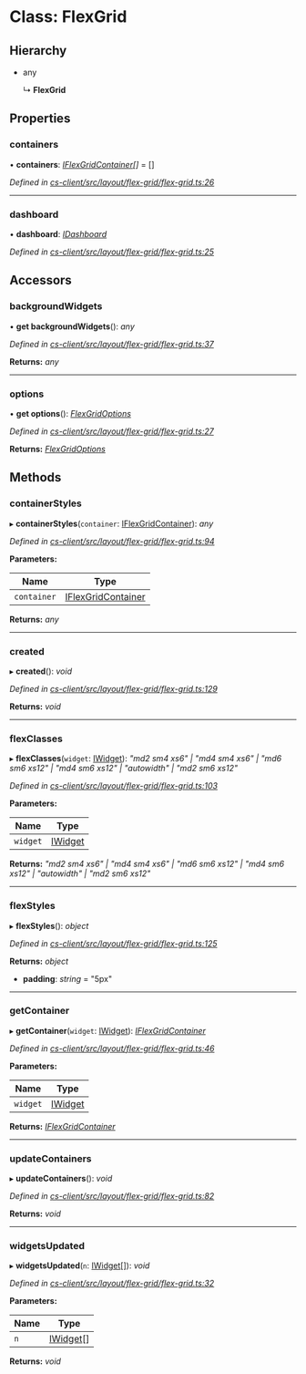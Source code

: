 # Class: FlexGrid

## Hierarchy

* any

  ↳ **FlexGrid**

## Properties

###  containers

• **containers**: *[IFlexGridContainer](../interfaces/_cs_client_src_layout_flex_grid_flex_grid_options_.iflexgridcontainer.md)[]* =  []

*Defined in [cs-client/src/layout/flex-grid/flex-grid.ts:26](https://github.com/TNOCS/csnext/blob/dad76c19/packages/cs-client/src/layout/flex-grid/flex-grid.ts#L26)*

___

###  dashboard

• **dashboard**: *[IDashboard](../interfaces/_cs_core_src_dashboard_dashboard_.idashboard.md)*

*Defined in [cs-client/src/layout/flex-grid/flex-grid.ts:25](https://github.com/TNOCS/csnext/blob/dad76c19/packages/cs-client/src/layout/flex-grid/flex-grid.ts#L25)*

## Accessors

###  backgroundWidgets

• **get backgroundWidgets**(): *any*

*Defined in [cs-client/src/layout/flex-grid/flex-grid.ts:37](https://github.com/TNOCS/csnext/blob/dad76c19/packages/cs-client/src/layout/flex-grid/flex-grid.ts#L37)*

**Returns:** *any*

___

###  options

• **get options**(): *[FlexGridOptions](_cs_client_src_layout_flex_grid_flex_grid_options_.flexgridoptions.md)*

*Defined in [cs-client/src/layout/flex-grid/flex-grid.ts:27](https://github.com/TNOCS/csnext/blob/dad76c19/packages/cs-client/src/layout/flex-grid/flex-grid.ts#L27)*

**Returns:** *[FlexGridOptions](_cs_client_src_layout_flex_grid_flex_grid_options_.flexgridoptions.md)*

## Methods

###  containerStyles

▸ **containerStyles**(`container`: [IFlexGridContainer](../interfaces/_cs_client_src_layout_flex_grid_flex_grid_options_.iflexgridcontainer.md)): *any*

*Defined in [cs-client/src/layout/flex-grid/flex-grid.ts:94](https://github.com/TNOCS/csnext/blob/dad76c19/packages/cs-client/src/layout/flex-grid/flex-grid.ts#L94)*

**Parameters:**

Name | Type |
------ | ------ |
`container` | [IFlexGridContainer](../interfaces/_cs_client_src_layout_flex_grid_flex_grid_options_.iflexgridcontainer.md) |

**Returns:** *any*

___

###  created

▸ **created**(): *void*

*Defined in [cs-client/src/layout/flex-grid/flex-grid.ts:129](https://github.com/TNOCS/csnext/blob/dad76c19/packages/cs-client/src/layout/flex-grid/flex-grid.ts#L129)*

**Returns:** *void*

___

###  flexClasses

▸ **flexClasses**(`widget`: [IWidget](../interfaces/_cs_core_src_widget_widget_.iwidget.md)): *"md2 sm4 xs6" | "md4 sm4 xs6" | "md6 sm6 xs12" | "md4 sm6 xs12" | "autowidth" | "md2 sm6 xs12"*

*Defined in [cs-client/src/layout/flex-grid/flex-grid.ts:103](https://github.com/TNOCS/csnext/blob/dad76c19/packages/cs-client/src/layout/flex-grid/flex-grid.ts#L103)*

**Parameters:**

Name | Type |
------ | ------ |
`widget` | [IWidget](../interfaces/_cs_core_src_widget_widget_.iwidget.md) |

**Returns:** *"md2 sm4 xs6" | "md4 sm4 xs6" | "md6 sm6 xs12" | "md4 sm6 xs12" | "autowidth" | "md2 sm6 xs12"*

___

###  flexStyles

▸ **flexStyles**(): *object*

*Defined in [cs-client/src/layout/flex-grid/flex-grid.ts:125](https://github.com/TNOCS/csnext/blob/dad76c19/packages/cs-client/src/layout/flex-grid/flex-grid.ts#L125)*

**Returns:** *object*

* **padding**: *string* = "5px"

___

###  getContainer

▸ **getContainer**(`widget`: [IWidget](../interfaces/_cs_core_src_widget_widget_.iwidget.md)): *[IFlexGridContainer](../interfaces/_cs_client_src_layout_flex_grid_flex_grid_options_.iflexgridcontainer.md)*

*Defined in [cs-client/src/layout/flex-grid/flex-grid.ts:46](https://github.com/TNOCS/csnext/blob/dad76c19/packages/cs-client/src/layout/flex-grid/flex-grid.ts#L46)*

**Parameters:**

Name | Type |
------ | ------ |
`widget` | [IWidget](../interfaces/_cs_core_src_widget_widget_.iwidget.md) |

**Returns:** *[IFlexGridContainer](../interfaces/_cs_client_src_layout_flex_grid_flex_grid_options_.iflexgridcontainer.md)*

___

###  updateContainers

▸ **updateContainers**(): *void*

*Defined in [cs-client/src/layout/flex-grid/flex-grid.ts:82](https://github.com/TNOCS/csnext/blob/dad76c19/packages/cs-client/src/layout/flex-grid/flex-grid.ts#L82)*

**Returns:** *void*

___

###  widgetsUpdated

▸ **widgetsUpdated**(`n`: [IWidget](../interfaces/_cs_core_src_widget_widget_.iwidget.md)[]): *void*

*Defined in [cs-client/src/layout/flex-grid/flex-grid.ts:32](https://github.com/TNOCS/csnext/blob/dad76c19/packages/cs-client/src/layout/flex-grid/flex-grid.ts#L32)*

**Parameters:**

Name | Type |
------ | ------ |
`n` | [IWidget](../interfaces/_cs_core_src_widget_widget_.iwidget.md)[] |

**Returns:** *void*
